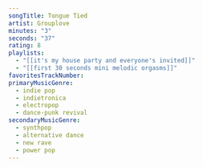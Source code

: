 ```yaml
---
songTitle: Tongue Tied
artist: Grouplove
minutes: "3"
seconds: "37"
rating: 8
playlists:
  - "[[it's my house party and everyone's invited]]"
  - "[[first 30 seconds mini melodic orgasms]]"
favoritesTrackNumber:
primaryMusicGenre:
  - indie pop
  - indietronica
  - electropop
  - dance-punk revival
secondaryMusicGenre:
  - synthpop
  - alternative dance
  - new rave
  - power pop
---
```

